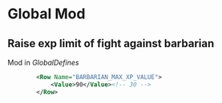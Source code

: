 # Global Mod

## Raise exp limit of fight against barbarian

Mod in *GlobalDefines*

```xml
		<Row Name="BARBARIAN_MAX_XP_VALUE">
			<Value>90</Value><!-- 30 -->
		</Row>
```